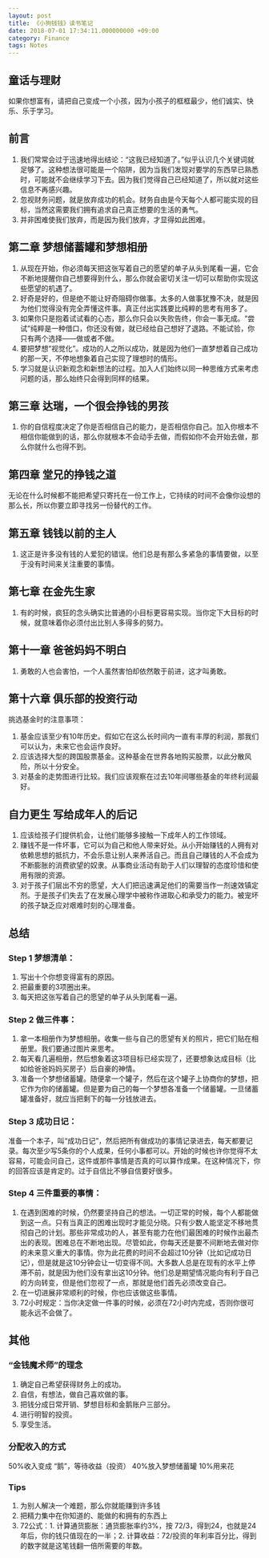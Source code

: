 ```yaml
---
layout: post
title: 《小狗钱钱》读书笔记
date: 2018-07-01 17:34:11.000000000 +09:00
category: Finance
tags: Notes
---
```

## 童话与理财
如果你想富有，请把自己变成一个小孩，因为小孩子的框框最少，他们诚实、快乐、乐于学习。

## 前言
1. 我们常常会过于迅速地得出结论：“这我已经知道了。”似乎认识几个关键词就足够了。这种想法很可能是一个陷阱，因为当我们发现对要学的东西早已熟悉时，可能就不会继续学习下去。因为我们觉得自己已经知道了，所以就对这些信息不再感兴趣。
2. 忽视财务问题，就是放弃成功的机会。财务自由是今天每个人都可能实现的目标，当然这需要我们拥有追求自己真正想要的生活的勇气。
3. 并非困难使我们放弃，而是因为我们放弃，才显得如此困难。

## 第二章 梦想储蓄罐和梦想相册
1. 从现在开始，你必须每天把这张写着自己的愿望的单子从头到尾看一遍，它会不断地提醒你自己想要得到什么，那么你就会密切关注一切可以帮助你实现这些愿望的机遇了。
2. 好奇是好的，但是绝不能让好奇阻碍你做事。太多的人做事犹豫不决，就是因为他们觉得没有完全弄懂这件事。真正付出实践要比纯粹的思考有用多了。
3. 如果你只是抱着试试看的心态，那么你只会以失败告终，你会一事无成。“尝试”纯粹是一种借口，你还没有做，就已经给自己想好了退路。不能试验，你只有两个选择——做或者不做。
4. 要把梦想“视觉化”。成功的人之所以成功，就是因为他们一直梦想着自己成功的那一天，不停地想象着自己实现了理想时的情形。
5. 学习就是认识新观念和新想法的过程。加入人们始终以同一种思维方式来考虑问题的话，那么始终只会得到同样的结果。

## 第三章 达瑞，一个很会挣钱的男孩
1. 你的自信程度决定了你是否相信自己的能力，是否相信你自己。加入你根本不相信你能做到的话，那么你就根本不会动手去做，而假如你不会开始去做，那么你就什么也得不到。

## 第四章 堂兄的挣钱之道
无论在什么时候都不能把希望只寄托在一份工作上，它持续的时间不会像你设想的那么长，所以你要立即寻找另一份替代的工作。

## 第五章 钱钱以前的主人
1. 这正是许多没有钱的人爱犯的错误。他们总是有那么多紧急的事情要做，以至于没有时间来关注重要的事情。

## 第七章 在金先生家
1. 有的时候，疯狂的念头确实比普通的小目标更容易实现。当你定下大目标的时候，就意味着你必须付出比别人多得多的努力。

## 第十一章 爸爸妈妈不明白
1. 勇敢的人也会害怕，一个人虽然害怕却依然敢于前进，这才叫勇敢。

## 第十六章 俱乐部的投资行动
挑选基金时的注意事项：
1. 基金应该至少有10年历史。假如它在这么长时间内一直有丰厚的利润，那我们可以认为，未来它也会运作良好。
2. 应该选择大型的跨国股票基金。这种基金在世界各地购买股票，以此分散风险，所以十分安全。
3. 对基金的走势图进行比较。我们应该观察在过去10年间哪些基金的年终利润最好。

## 自力更生 写给成年人的后记
1. 应该给孩子们提供机会，让他们能够多接触一下成年人的工作领域。
2. 赚钱不是一件坏事，它可以为自己和他人带来好处。从小开始赚钱的人拥有对依赖思想的抵抗力，不会乐意让别人来养活自己。而且自己赚钱的人不会成为不断膨胀的消费欲望的奴隶。从事商业活动有助于人们以理智的态度珍惜和使用有限的资源。
3. 对于孩子们层出不穷的愿望，大人们把迅速满足他们的需要当作一剂速效镇定剂。于是孩子们失去了在发展心理学中被称作进取心和承受力的能力。被宠坏的孩子缺乏应对艰难时刻的心理准备。

## 总结
### Step 1 梦想清单：
1. 写出十个你想变得富有的原因。
2. 把最重要的3项圈出来。
3. 每天把这张写着自己的愿望的单子从头到尾看一遍。

### Step 2 做三件事：
1. 拿一本相册作为梦想相册。收集一些与自己的愿望有关的照片，把它们贴在相册里。我们要通过图片来思考。
2. 每天看几遍相册，然后想象着这3项目标已经实现了，还要想象达成目标（比如给爸爸妈妈买房子）后自豪的神情。
3. 准备一个梦想储蓄罐。随便拿一个罐子，然后在这个罐子上协商你的梦想，把它作为你的储蓄罐。但是要为自己的每一个梦想各准备一个储蓄罐。一旦储蓄罐准备好，就应当把剩下的每一分钱放进去。

### Step 3 成功日记：
准备一个本子，叫“成功日记”，然后把所有做成功的事情记录进去，每天都要记录。每次至少写5条你的个人成果，任何小事都可以。开始的时候也许你觉得不太容易，可能会问自己，这件或那件事情是否真的可以算作成果。在这种情况下，你的回答应该是肯定的。过于自信比不够自信要好很多。

### Step 4 三件重要的事情：
1. 在遇到困难的时候，仍然要坚持自己的想法。一切正常的时候，每个人都能做到这一点。只有当真正的困难出现时才能见分晓。只有少数人能坚定不移地贯彻自己的计划。那些非常成功的人，甚至有能力在他们最困难的时候作出最杰出的表现。困难总在不断地出现。尽管如此，你每天还是要不间断地去做对你的未来意义重大的事情。你为此花费的时间不会超过10分钟（比如记成功日记），但是就是这10分钟会让一切变得不同。大多数人总是在现有的水平上停滞不前，就是因为他们没有拿出这10分钟。他们总是期望情况能向有利于自己的方向转变，但是他们忽视了一点，那就是他们首先必须改变自己。
2. 在一切进展非常顺利的时候，你也应该做这些事情。
3. 72小时规定：当你决定做一件事的时候，必须在72小时内完成，否则你很可能永远不会做了。

## 其他
### “金钱魔术师”的理念
1. 确定自己希望获得财务上的成功。
2. 自信，有想法，做自己喜欢做的事。
3. 把钱分成日常开销、梦想目标和金鹅账户三部分。
4. 进行明智的投资。
5. 享受生活。

### 分配收入的方式
50%收入变成 “鹅”，等待收益（投资）
40%放入梦想储蓄罐
10%用来花

### Tips
1. 为别人解决一个难题，那么你就能赚到许多钱
2. 把精力集中在你知道的、能做的和拥有的东西上
3. 72公式：1. 计算通货膨胀：通货膨胀率约3%，按 72/3，得到24，也就是24年后，你的钱只值现在的一半；2. 计算收益：72/投资的年利率百分比，得到的数字就是这笔钱翻一倍所需要的年数。



